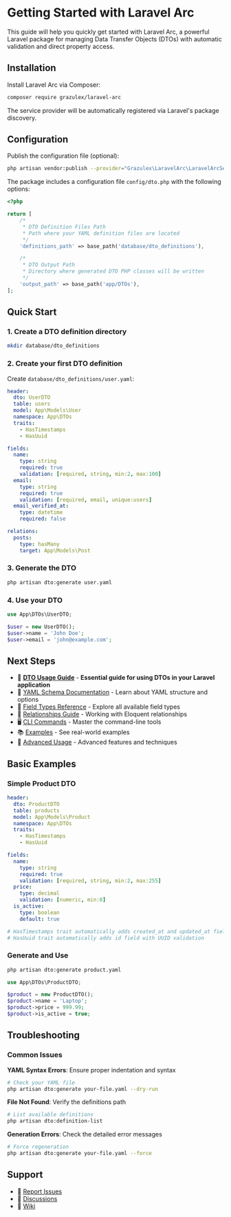 # Getting Started with Laravel Arc

This guide will help you quickly get started with Laravel Arc, a powerful Laravel package for managing Data Transfer Objects (DTOs) with automatic validation and direct property access.

## Installation

Install Laravel Arc via Composer:

```bash
composer require grazulex/laravel-arc
```

The service provider will be automatically registered via Laravel's package discovery.

## Configuration

Publish the configuration file (optional):

```bash
php artisan vendor:publish --provider="Grazulex\LaravelArc\LaravelArcServiceProvider"
```

The package includes a configuration file `config/dto.php` with the following options:

```php
<?php

return [
    /*
     * DTO Definition Files Path
     * Path where your YAML definition files are located
     */
    'definitions_path' => base_path('database/dto_definitions'),

    /*
     * DTO Output Path  
     * Directory where generated DTO PHP classes will be written
     */
    'output_path' => base_path('app/DTOs'),
];
```

## Quick Start

### 1. Create a DTO definition directory

```bash
mkdir database/dto_definitions
```

### 2. Create your first DTO definition

Create `database/dto_definitions/user.yaml`:

```yaml
header:
  dto: UserDTO
  table: users
  model: App\Models\User
  namespace: App\DTOs
  traits:
    - HasTimestamps
    - HasUuid

fields:
  name:
    type: string
    required: true
    validation: [required, string, min:2, max:100]
  email:
    type: string
    required: true
    validation: [required, email, unique:users]
  email_verified_at:
    type: datetime
    required: false

relations:
  posts:
    type: hasMany
    target: App\Models\Post
```

### 3. Generate the DTO

```bash
php artisan dto:generate user.yaml
```

### 4. Use your DTO

```php
use App\DTOs\UserDTO;

$user = new UserDTO();
$user->name = 'John Doe';
$user->email = 'john@example.com';
```

## Next Steps

- 🎯 [**DTO Usage Guide**](DTO_USAGE_GUIDE.md) - **Essential guide for using DTOs in your Laravel application**
- 📘 [YAML Schema Documentation](YAML_SCHEMA.md) - Learn about YAML structure and options
- 🔧 [Field Types Reference](FIELD_TYPES.md) - Explore all available field types
- 🔗 [Relationships Guide](RELATIONSHIPS.md) - Working with Eloquent relationships
- 🖥️ [CLI Commands](CLI_COMMANDS.md) - Master the command-line tools
- 📚 [Examples](../examples/README.md) - See real-world examples
- 🚀 [Advanced Usage](ADVANCED_USAGE.md) - Advanced features and techniques

## Basic Examples

### Simple Product DTO

```yaml
header:
  dto: ProductDTO
  table: products
  model: App\Models\Product
  namespace: App\DTOs
  traits:
    - HasTimestamps
    - HasUuid

fields:
  name:
    type: string
    required: true
    validation: [required, string, min:2, max:255]
  price:
    type: decimal
    validation: [numeric, min:0]
  is_active:
    type: boolean
    default: true

# HasTimestamps trait automatically adds created_at and updated_at fields
# HasUuid trait automatically adds id field with UUID validation
```

### Generate and Use

```bash
php artisan dto:generate product.yaml
```

```php
use App\DTOs\ProductDTO;

$product = new ProductDTO();
$product->name = 'Laptop';
$product->price = 999.99;
$product->is_active = true;
```

## Troubleshooting

### Common Issues

**YAML Syntax Errors**: Ensure proper indentation and syntax
```bash
# Check your YAML file
php artisan dto:generate your-file.yaml --dry-run
```

**File Not Found**: Verify the definitions path
```bash
# List available definitions
php artisan dto:definition-list
```

**Generation Errors**: Check the detailed error messages
```bash
# Force regeneration
php artisan dto:generate your-file.yaml --force
```

## Support

- 🐛 [Report Issues](https://github.com/Grazulex/laravel-arc/issues)
- 💬 [Discussions](https://github.com/Grazulex/laravel-arc/discussions)
- 📖 [Wiki](https://github.com/Grazulex/laravel-arc/wiki)